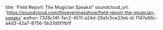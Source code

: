 title: 'Field Report: The Mugician Speaks!'
soundcloud_url: 'https://soundcloud.com/thiseveningsshow/field-report-the-mugician-speaks'
author: 7328c14f-7ec2-4511-a24d-29a1c5ce23eb
id: f147e66c-a4d3-42a7-8756-5b37d5f1fb1f
